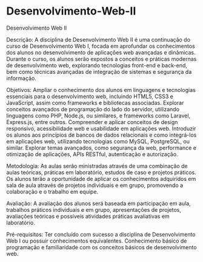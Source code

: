# Desenvolvimento-Web-II

Desenvolvimento Web II

Descrição:
A disciplina de Desenvolvimento Web II é uma continuação do curso de Desenvolvimento Web I, focada em aprofundar os conhecimentos dos alunos no desenvolvimento de aplicações web avançadas e dinâmicas. Durante o curso, os alunos serão expostos a conceitos e práticas modernas de desenvolvimento web, explorando tecnologias front-end e back-end, bem como técnicas avançadas de integração de sistemas e segurança da informação.

Objetivos:
Ampliar o conhecimento dos alunos em linguagens e tecnologias essenciais para o desenvolvimento web, incluindo HTML5, CSS3 e JavaScript, assim como frameworks e bibliotecas associadas.
Explorar conceitos avançados de programação do lado do servidor, utilizando linguagens como PHP, Node.js, ou similares, e frameworks como Laravel, Express.js, entre outros.
Compreender e aplicar conceitos de design responsivo, acessibilidade web e usabilidade em aplicações web.
Introduzir os alunos aos princípios de bancos de dados relacionais e como integrá-los em aplicações web, utilizando tecnologias como MySQL, PostgreSQL, ou similar.
Explorar temas avançados, como segurança da web, performance e otimização de aplicações, APIs RESTful, autenticação e autorização.

Metodologia:
As aulas serão ministradas através de uma combinação de aulas teóricas, práticas em laboratório, estudos de caso e projetos práticos. Os alunos terão a oportunidade de aplicar os conhecimentos adquiridos em sala de aula através de projetos individuais e em grupo, promovendo a colaboração e o trabalho em equipe.

Avaliação:
A avaliação dos alunos será baseada em participação em aula, trabalhos práticos individuais e em grupo, apresentações de projetos, avaliações teóricas e possíveis atividades práticas avaliativas em laboratório.

Pré-requisitos:
Ter concluído com sucesso a disciplina de Desenvolvimento Web I ou possuir conhecimentos equivalentes.
Conhecimento básico de programação e familiaridade com os conceitos básicos de desenvolvimento web.